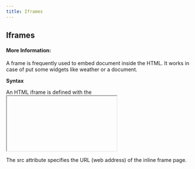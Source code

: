 ```yaml
---
title: Iframes
---
```

## Iframes
#### More Information:
<!-- Please add any articles you think might be helpful to read before writing the article -->
A frame is frequently used to embed document inside the HTML. It works in case of put some widgets like weather or a document.

<b>Syntax</b>

An HTML iframe is defined with the <iframe> tag:
<iframe src="URL"></iframe>
  
The src attribute specifies the URL (web address) of the inline frame page.

